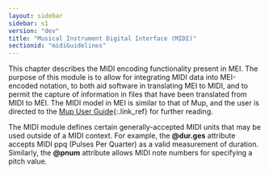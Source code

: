 ```yaml
---
layout: sidebar
sidebar: s1
version: "dev"
title: "Musical Instrument Digital Interface (MIDI)"
sectionid: "midiGuidelines"
---
```


This chapter describes the MIDI encoding functionality present in MEI. The purpose of this module is to allow for integrating MIDI data into MEI-encoded notation, to both aid software in translating MEI to MIDI, and to permit the capture of information in files that have been translated from MIDI to MEI. The MIDI model in MEI is similar to that of Mup, and the user is directed to the [Mup User Guide](http://www.arkkra.com/doc/uguide.ps){:.link_ref} for further reading.

The MIDI module defines certain generally-accepted MIDI units that may be used outside of a MIDI context. For example, the **@dur.ges** attribute accepts MIDI <span class="abbr">ppq</span> (Pulses Per Quarter) as a valid measurement of duration. Similarly, the **@pnum** attribute allows MIDI note numbers for specifying a pitch value.
